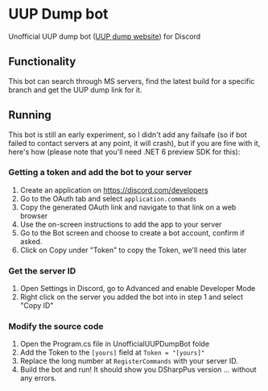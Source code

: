 # UUP Dump bot
Unofficial UUP dump bot ([UUP dump website](https://uupdump.net)) for Discord

## Functionality
This bot can search through MS servers, find the latest build for a specific branch and get the UUP dump link for it.

## Running
This bot is still an early experiment, so I didn't add any failsafe (so if bot failed to contact servers at any point, it will crash),
but if you are fine with it, here's how (please note that you'll need .NET 6 preview SDK for this):

### Getting a token and add the bot to your server

  1. Create an application on https://discord.com/developers
  2. Go to the OAuth tab and select `application.commands`
  3. Copy the generated OAuth link and navigate to that link on a web browser
  4. Use the on-screen instructions to add the app to your server
  5. Go to the Bot screen and choose to create a bot account, confirm if asked.
  6. Click on Copy under "Token" to copy the Token, we'll need this later
  
### Get the server ID
  1. Open Settings in Discord, go to Advanced and enable Developer Mode
  2. Right click on the server you added the bot into in step 1 and select "Copy ID"
  
### Modify the source code 

  1. Open the Program.cs file in UnofficialUUPDumpBot folde
  2. Add the Token to the `[yours]` field at `Token = "[yours]"`
  3. Replace the long number at `RegisterCommands` with your server ID.
  4. Build the bot and run! It should show you DSharpPus version ... without any errors.
